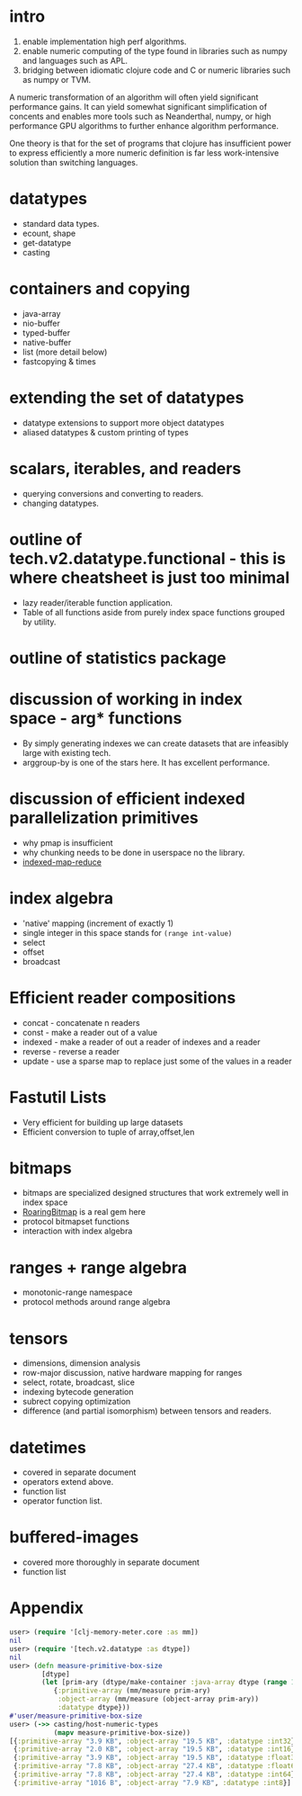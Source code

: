 # intro

  1. enable implementation high perf algorithms.
  2. enable numeric computing of the type found in libraries such as numpy and languages such as APL.
  3. bridging between idiomatic clojure code and C or numeric libraries such as numpy or TVM.

  A numeric transformation of an algorithm will often yield significant performance gains.  It can yield somewhat
  significant simplification of concents and enables more tools such as Neanderthal, numpy, or high performance GPU
  algorithms to further enhance algorithm performance.

  One theory is that for the set of programs that clojure has insufficient power to express efficiently
  a more numeric definition is far less work-intensive solution than switching languages.

# datatypes
 - standard data types.
 - ecount, shape
 - get-datatype
 - casting

# containers and copying
 - java-array
 - nio-buffer
 - typed-buffer
 - native-buffer
 - list (more detail below)
 - fastcopying & times

# extending the set of datatypes
 - datatype extensions to support more object datatypes
 - aliased datatypes & custom printing of types

# scalars, iterables, and readers
 - querying conversions and converting to readers.
 - changing datatypes.

# outline of tech.v2.datatype.functional - this is where cheatsheet is just too minimal
 * lazy reader/iterable function application.
 * Table of all functions aside from purely index space functions grouped by utility.

# outline of statistics package

# discussion of working in index space - arg* functions
 - By simply generating indexes we can create datasets that are infeasibly large with existing tech.
 - arggroup-by is one of the stars here.  It has excellent performance.

# discussion of efficient indexed parallelization primitives
 - why pmap is insufficient
 - why chunking needs to be done in userspace no the library.
 - [indexed-map-reduce](https://github.com/techascent/tech.parallel/blob/master/src/tech/parallel/for.clj#L10)

# index algebra
 * 'native' mapping (increment of exactly 1)
 * single integer in this space stands for `(range int-value)`
 * select
 * offset
 * broadcast

# Efficient reader compositions
 * concat - concatenate n readers
 * const - make a reader out of a value
 * indexed - make a reader of out a reader of indexes and a reader
 * reverse - reverse a reader
 * update - use a sparse map to replace just some of the values in a reader

# Fastutil Lists
 - Very efficient for building up large datasets
 - Efficient conversion to tuple of array,offset,len

# bitmaps
 - bitmaps are specialized designed structures that work extremely well in index space
 - [RoaringBitmap](https://roaringbitmap.org/) is a real gem here
 - protocol bitmapset functions
 - interaction with index algebra

# ranges + range algebra
 - monotonic-range namespace
 - protocol methods around range algebra

# tensors
 - dimensions, dimension analysis
 - row-major discussion, native hardware mapping for ranges
 - select, rotate, broadcast, slice
 - indexing bytecode generation
 - subrect copying optimization
 - difference (and partial isomorphism) between tensors and readers.

# datetimes
 * covered in separate document
 * operators extend above.
 * function list
 * operator function list.

# buffered-images
 * covered more thoroughly in separate document
 * function list

# Appendix
```clojure
user> (require '[clj-memory-meter.core :as mm])
nil
user> (require '[tech.v2.datatype :as dtype])
nil
user> (defn measure-primitive-box-size
        [dtype]
        (let [prim-ary (dtype/make-container :java-array dtype (range 1000) {:unchecked? true})]
           {:primitive-array (mm/measure prim-ary)
            :object-array (mm/measure (object-array prim-ary))
            :datatype dtype}))
#'user/measure-primitive-box-size
user> (->> casting/host-numeric-types
           (mapv measure-primitive-box-size))
[{:primitive-array "3.9 KB", :object-array "19.5 KB", :datatype :int32}
 {:primitive-array "2.0 KB", :object-array "19.5 KB", :datatype :int16}
 {:primitive-array "3.9 KB", :object-array "19.5 KB", :datatype :float32}
 {:primitive-array "7.8 KB", :object-array "27.4 KB", :datatype :float64}
 {:primitive-array "7.8 KB", :object-array "27.4 KB", :datatype :int64}
 {:primitive-array "1016 B", :object-array "7.9 KB", :datatype :int8}]
```
